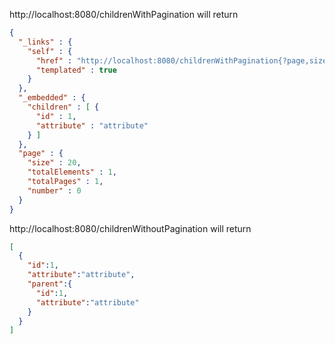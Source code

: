 http://localhost:8080/childrenWithPagination
will return
```json
{
  "_links" : {
    "self" : {
      "href" : "http://localhost:8080/childrenWithPagination{?page,size,sort}",
      "templated" : true
    }
  },
  "_embedded" : {
    "children" : [ {
      "id" : 1,
      "attribute" : "attribute"
    } ]
  },
  "page" : {
    "size" : 20,
    "totalElements" : 1,
    "totalPages" : 1,
    "number" : 0
  }
}
```


http://localhost:8080/childrenWithoutPagination
will return
```json
[
  {
    "id":1,
    "attribute":"attribute",
    "parent":{
      "id":1,
      "attribute":"attribute"
    }
  }
]
```
